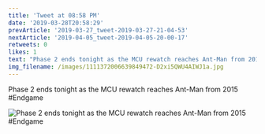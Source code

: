 ```yaml
---
title: 'Tweet at 08:58 PM'
date: '2019-03-28T20:58:29'
prevArticle: '2019-03-27_tweet-2019-03-27-21-04-53'
nextArticle: '2019-04-05_tweet-2019-04-05-20-00-17'
retweets: 0
likes: 1
text: "Phase 2 ends tonight as the MCU rewatch reaches Ant-Man from 2015 #Endgame"
img_filename: /images/1111372006639849472-D2xi5QWU4AIWJ1a.jpg
---
```

Phase 2 ends tonight as the MCU rewatch reaches Ant-Man from 2015 #Endgame

![Phase 2 ends tonight as the MCU rewatch reaches Ant-Man from 2015 #Endgame](/images/1111372006639849472-D2xi5QWU4AIWJ1a.jpg "Phase 2 ends tonight as the MCU rewatch reaches Ant-Man from 2015 #Endgame")
